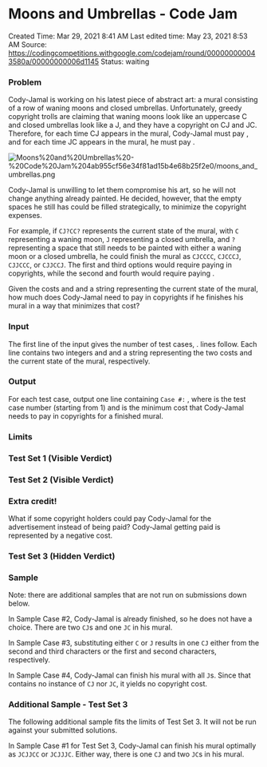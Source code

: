 # Moons and Umbrellas - Code Jam

Created Time: Mar 29, 2021 8:41 AM
Last edited time: May 23, 2021 8:53 AM
Source: https://codingcompetitions.withgoogle.com/codejam/round/000000000043580a/00000000006d1145
Status: waiting

### Problem

Cody-Jamal is working on his latest piece of abstract art: a mural consisting of a row of waning moons and closed umbrellas. Unfortunately, greedy copyright trolls are claiming that waning moons look like an uppercase C and closed umbrellas look like a J, and they have a copyright on CJ and JC. Therefore, for each time CJ appears in the mural, Cody-Jamal must pay , and for each time JC appears in the mural, he must pay .

![Moons%20and%20Umbrellas%20-%20Code%20Jam%204ab955cf56e34f81ad15b4e68b25f2e0/moons_and_umbrellas.png](moons_and_umbrellas.png)

Cody-Jamal is unwilling to let them compromise his art, so he will not change anything already painted. He decided, however, that the empty spaces he still has could be filled strategically, to minimize the copyright expenses.

For example, if `CJ?CC?` represents the current state of the mural, with `C` representing a waning moon, `J` representing a closed umbrella, and `?` representing a space that still needs to be painted with either a waning moon or a closed umbrella, he could finish the mural as `CJCCCC`, `CJCCCJ`, `CJJCCC`, or `CJJCCJ`. The first and third options would require paying  in copyrights, while the second and fourth would require paying .

Given the costs  and  and a string representing the current state of the mural, how much does Cody-Jamal need to pay in copyrights if he finishes his mural in a way that minimizes that cost?

### Input

The first line of the input gives the number of test cases, .  lines follow. Each line contains two integers  and  and a string  representing the two costs and the current state of the mural, respectively.

### Output

For each test case, output one line containing `Case #:` , where  is the test case number (starting from 1) and  is the minimum cost that Cody-Jamal needs to pay in copyrights for a finished mural.

### Limits

### Test Set 1 (Visible Verdict)

### Test Set 2 (Visible Verdict)

### Extra credit!

What if some copyright holders could pay Cody-Jamal for the advertisement instead of being paid? Cody-Jamal getting paid is represented by a negative cost.

### Test Set 3 (Hidden Verdict)

### Sample

Note: there are additional samples that are not run on submissions down below. 

In Sample Case #2, Cody-Jamal is already finished, so he does not have a choice. There are two `CJ`s and one `JC` in his mural.

In Sample Case #3, substituting either `C` or `J` results in one `CJ` either from the second and third characters or the first and second characters, respectively.

In Sample Case #4, Cody-Jamal can finish his mural with all `J`s. Since that contains no instance of `CJ` nor `JC`, it yields no copyright cost.

### Additional Sample - Test Set 3

The following additional sample fits the limits of Test Set 3. It will not be run against your submitted solutions. 

In Sample Case #1 for Test Set 3, Cody-Jamal can finish his mural optimally as `JCJJCC` or `JCJJJC`. Either way, there is one `CJ` and two `JC`s in his mural.
